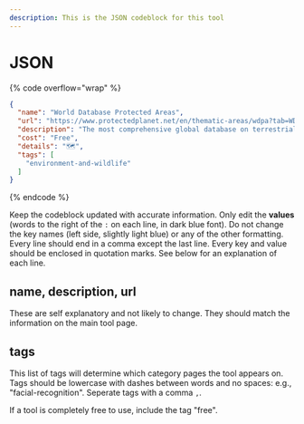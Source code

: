 ```yaml
---
description: This is the JSON codeblock for this tool
---
```


# JSON

{% code overflow="wrap" %}
```json
{
  "name": "World Database Protected Areas",
  "url": "https://www.protectedplanet.net/en/thematic-areas/wdpa?tab=WDPA",
  "description": "The most comprehensive global database on terrestrial and marine protected areas.",
  "cost": "Free",
  "details": "🗺️",
  "tags": [
    "environment-and-wildlife"
  ]
}
```
{% endcode %}

Keep the codeblock updated with accurate information. Only edit the **values** (words to the right of the `:` on each line, in dark blue font). Do not change the key names (left side, slightly light blue) or any of the other formatting. Every line should end in a comma except the last line. Every key and value should be enclosed in quotation marks. See below for an explanation of each line.&#x20;

## name, description, url

These are self explanatory and not likely to change. They should match the information on the main tool page.

## tags

This list of tags will determine which category pages the tool appears on. Tags should be lowercase with dashes between words and no spaces: e.g., "facial-recognition". Seperate tags with a comma `,`.

If a tool is completely free to use, include the tag "free".

